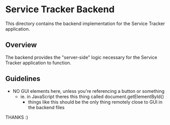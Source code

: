 # Service Tracker Backend

This directory contains the backend implementation for the Service Tracker application.

## Overview

The backend provides the "server-side" logic necessary for the Service Tracker application to function.

## Guidelines
- NO GUI elements here, unless you're referencing a button or something
    - ie. in JavaScript theres this thing called document.getElementById()
        - things like this should be the only thing remotely close to GUI in the backend files

THANKS :)